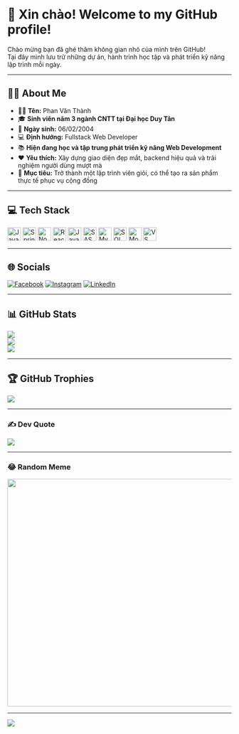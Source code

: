 # 👋 Xin chào! Welcome to my GitHub profile!

Chào mừng bạn đã ghé thăm không gian nhỏ của mình trên GitHub!  
Tại đây mình lưu trữ những dự án, hành trình học tập và phát triển kỹ năng lập trình mỗi ngày.

---

## 👨‍💻 About Me

- 🧑‍💼 **Tên:** Phan Văn Thành  
- 🎓 **Sinh viên năm 3 ngành CNTT tại Đại học Duy Tân**  
- 🎂 **Ngày sinh:** 06/02/2004  
- 💻 **Định hướng:** Fullstack Web Developer  
- 📚 **Hiện đang học và tập trung phát triển kỹ năng Web Development**  
- ❤️ **Yêu thích:** Xây dựng giao diện đẹp mắt, backend hiệu quả và trải nghiệm người dùng mượt mà  
- 🚀 **Mục tiêu:** Trở thành một lập trình viên giỏi, có thể tạo ra sản phẩm thực tế phục vụ cộng đồng

---

## 💻 Tech Stack
<p align="left"> <img src="https://cdn.jsdelivr.net/gh/devicons/devicon/icons/java/java-original.svg" height="30" alt="Java" /> <img src="https://cdn.jsdelivr.net/gh/devicons/devicon/icons/spring/spring-original.svg" height="30" alt="Spring" /> <img src="https://cdn.jsdelivr.net/gh/devicons/devicon/icons/nodejs/nodejs-original.svg" height="30" alt="Node.js" /> <img src="https://cdn.jsdelivr.net/gh/devicons/devicon/icons/react/react-original.svg" height="30" alt="React" /> <img src="https://cdn.jsdelivr.net/gh/devicons/devicon/icons/javascript/javascript-original.svg" height="30" alt="JavaScript" /> <img src="https://cdn.jsdelivr.net/gh/devicons/devicon/icons/sass/sass-original.svg" height="30" alt="SASS" /> <img src="https://cdn.jsdelivr.net/gh/devicons/devicon/icons/mysql/mysql-original.svg" height="30" alt="MySQL" /> <img src="https://cdn.jsdelivr.net/gh/devicons/devicon/icons/microsoftsqlserver/microsoftsqlserver-plain.svg" height="30" alt="SQL Server" /> <img src="https://cdn.jsdelivr.net/gh/devicons/devicon/icons/mongodb/mongodb-original.svg" height="30" alt="MongoDB" /> <img src="https://cdn.jsdelivr.net/gh/devicons/devicon/icons/vscode/vscode-original.svg" height="30" alt="VS Code" /> </p>

---

## 🌐 Socials
[![Facebook](https://img.shields.io/badge/Facebook-%231877F2.svg?logo=Facebook&logoColor=white)](https://www.facebook.com/vanthanh.phan.75286/)
[![Instagram](https://img.shields.io/badge/Instagram-%23E4405F.svg?logo=Instagram&logoColor=white)](https://www.instagram.com/ahryxx._/)
[![LinkedIn](https://img.shields.io/badge/LinkedIn-%230077B5.svg?logo=linkedin&logoColor=white)](https://www.linkedin.com/in/phan-v%C4%83n-th%C3%A0nh-959256311/)

---

## 📊 GitHub Stats
![](https://github-readme-stats.vercel.app/api?username=ahryxx0602&theme=radical&hide_border=false&include_all_commits=false&count_private=false)<br/>
![](https://github-readme-streak-stats.herokuapp.com/?user=ahryxx0602&theme=radical&hide_border=false)<br/>
![](https://github-readme-stats.vercel.app/api/top-langs/?username=ahryxx0602&theme=radical&hide_border=false&layout=compact)

---

## 🏆 GitHub Trophies
![](https://github-trophies.vercel.app/?username=ahryxx0602&theme=radical&no-frame=false&no-bg=false&margin-w=4)

---

### ✍️ Dev Quote
![](https://quotes-github-readme.vercel.app/api?type=vertical&theme=tokyonight)

---

### 😂 Random Meme
<img src="https://random-memer.herokuapp.com/" width="512px"/>

---

[![](https://visitcount.itsvg.in/api?id=ahryxx0602&icon=0&color=0)](https://visitcount.itsvg.in)
